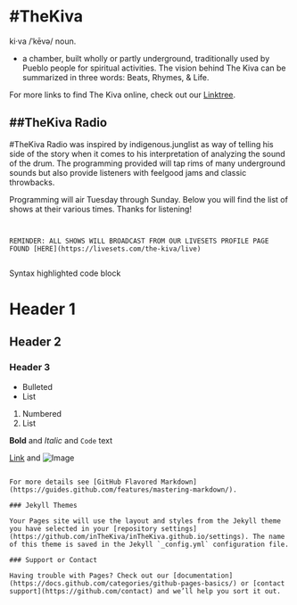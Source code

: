 # #TheKiva

ki·va /ˈkēvə/
noun.
- a chamber, built wholly or partly underground, traditionally used by Pueblo people for spiritual activities.
The vision behind The Kiva can be summarized in three words: Beats, Rhymes, & Life.

For more links to find The Kiva online, check out our [Linktree](https://linktr.ee/TheKiva).


## ##TheKiva Radio

#TheKiva Radio was inspired by indigenous.junglist as way of telling his side of the story when it comes to his interpretation of analyzing the sound of the drum. The programming provided will tap rims of many underground sounds but also provide listeners with feelgood jams and classic throwbacks.

Programming will air Tuesday through Sunday. Below you will find the list of shows at their various times. Thanks for listening!

```


REMINDER: ALL SHOWS WILL BROADCAST FROM OUR LIVESETS PROFILE PAGE FOUND [HERE](https://livesets.com/the-kiva/live)


```


Syntax highlighted code block

# Header 1
## Header 2
### Header 3

- Bulleted
- List

1. Numbered
2. List

**Bold** and _Italic_ and `Code` text

[Link](url) and ![Image](src)
```

For more details see [GitHub Flavored Markdown](https://guides.github.com/features/mastering-markdown/).

### Jekyll Themes

Your Pages site will use the layout and styles from the Jekyll theme you have selected in your [repository settings](https://github.com/inTheKiva/inTheKiva.github.io/settings). The name of this theme is saved in the Jekyll `_config.yml` configuration file.

### Support or Contact

Having trouble with Pages? Check out our [documentation](https://docs.github.com/categories/github-pages-basics/) or [contact support](https://github.com/contact) and we’ll help you sort it out.
